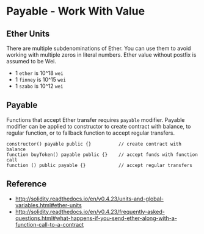 # Payable - Work With Value

## Ether Units

There are multiple subdenominations of Ether. You can use them to avoid working with multiple zeros in literal numbers. Ether value without postfix is assumed to be Wei.

* 1 `ether` is 10^18 `wei`
* 1 `finney` is 10^15 `wei`
* 1 `szabo` is 10^12 `wei`

## Payable

Functions that accept Ether transfer requires `payable` modifier. Payable modifier can be applied to constructor to create contract with balance, to regular function, or to fallback function to accept regular transfers.

```
constructor() payable public {}          // create contract with balance
function buyToken() payable public {}    // accept funds with function call
function () public payable {}            // accept regular transfers
```

## Reference

* http://solidity.readthedocs.io/en/v0.4.23/units-and-global-variables.html#ether-units
* http://solidity.readthedocs.io/en/v0.4.23/frequently-asked-questions.html#what-happens-if-you-send-ether-along-with-a-function-call-to-a-contract
